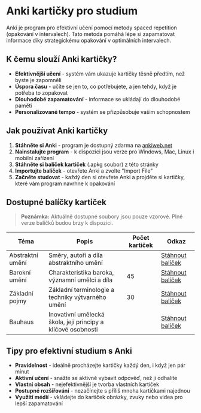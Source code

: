# Anki kartičky pro studium

Anki je program pro efektivní učení pomocí metody spaced repetition (opakování v intervalech). Tato metoda pomáhá lépe si zapamatovat informace díky strategickému opakování v optimálních intervalech.

## K čemu slouží Anki kartičky?

- **Efektivnější učení** - systém vám ukazuje kartičky těsně předtím, než byste je zapomněli
- **Úspora času** - učíte se jen to, co potřebujete, a jen tehdy, když je potřeba to zopakovat
- **Dlouhodobé zapamatování** - informace se ukládají do dlouhodobé paměti
- **Personalizované tempo** - systém se přizpůsobuje vašim schopnostem

## Jak používat Anki kartičky

1. **Stáhněte si Anki** - program je dostupný zdarma na [ankiweb.net](https://apps.ankiweb.net/)
2. **Nainstalujte program** - k dispozici jsou verze pro Windows, Mac, Linux i mobilní zařízení
3. **Stáhněte si balíček kartiček** (.apkg soubor) z této stránky
4. **Importujte balíček** - otevřete Anki a zvolte "Import File"
5. **Začněte studovat** - každý den si otevřete Anki a projděte si kartičky, které vám program navrhne k opakování

## Dostupné balíčky kartiček

> **Poznámka:** Aktuálně dostupné soubory jsou pouze vzorové. Plné verze balíčků budou brzy k dispozici.

| Téma | Popis | Počet kartiček | Odkaz |
|------|-------|---------------|-------|
| Abstraktní umění | Směry, autoři a díla abstraktního umění | | [Stáhnout balíček](abstraktni_umeni.apkg) |
| Barokní umění | Charakteristika baroka, významní umělci a díla | 45 | [Stáhnout balíček](barokni_umeni.apkg) |
| Základní pojmy | Základní terminologie a techniky výtvarného umění | 30 | [Stáhnout balíček](zakladni_pojmy.apkg) |
| Bauhaus | Inovativní umělecká škola, její principy a klíčové osobnosti | | [Stáhnout balíček](bauhaus.apkg) |

## Tipy pro efektivní studium s Anki

- **Pravidelnost** - ideálně procházejte kartičky každý den, i když jen pár minut
- **Aktivní učení** - snažte se aktivně vybavit odpověď, než ji odhalíte
- **Vlastní obsah** - nejefektivnější je tvorba vlastních kartiček
- **Postupné rozšiřování** - nezačínejte s příliš mnoha kartičkami najednou
- **Využití médií** - vkládejte do kartiček obrázky, zvuky nebo videa pro lepší zapamatování
